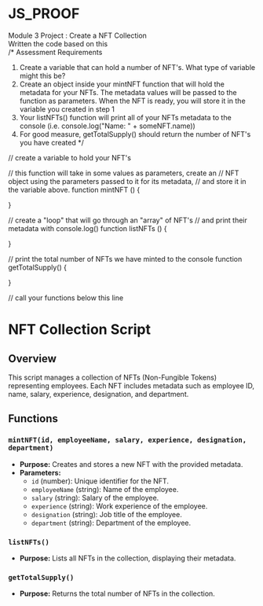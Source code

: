 # JS_PROOF
Module 3 Project : Create a NFT Collection
<br>
Written the code based on this
<br>
/*
Assessment Requirements
1. Create a variable that can hold a number of NFT's. What type of variable might this be?
2. Create an object inside your mintNFT function that will hold the metadata for your NFTs. 
   The metadata values will be passed to the function as parameters. When the NFT is ready, 
   you will store it in the variable you created in step 1
3. Your listNFTs() function will print all of your NFTs metadata to the console (i.e. console.log("Name: " + someNFT.name))
4. For good measure, getTotalSupply() should return the number of NFT's you have created
*/

// create a variable to hold your NFT's

// this function will take in some values as parameters, create an
// NFT object using the parameters passed to it for its metadata, 
// and store it in the variable above.
function mintNFT () {

}

// create a "loop" that will go through an "array" of NFT's
// and print their metadata with console.log()
function listNFTs () {

}

// print the total number of NFTs we have minted to the console
function getTotalSupply() {

}

// call your functions below this line
<br>

# NFT Collection Script

## Overview
This script manages a collection of NFTs (Non-Fungible Tokens) representing employees. Each NFT includes metadata such as employee ID, name, salary, experience, designation, and department.

## Functions

### `mintNFT(id, employeeName, salary, experience, designation, department)`
- **Purpose:** Creates and stores a new NFT with the provided metadata.
- **Parameters:**
  - `id` (number): Unique identifier for the NFT.
  - `employeeName` (string): Name of the employee.
  - `salary` (string): Salary of the employee.
  - `experience` (string): Work experience of the employee.
  - `designation` (string): Job title of the employee.
  - `department` (string): Department of the employee.

### `listNFTs()`
- **Purpose:** Lists all NFTs in the collection, displaying their metadata.

### `getTotalSupply()`
- **Purpose:** Returns the total number of NFTs in the collection.



